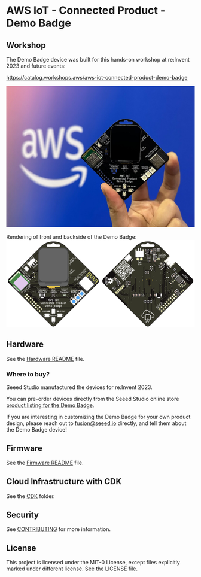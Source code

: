 # AWS IoT - Connected Product - Demo Badge

## Workshop

The Demo Badge device was built for this hands-on workshop at re:Invent 2023 and future events:

https://catalog.workshops.aws/aws-iot-connected-product-demo-badge

![photo of the Demo Badge](demo_badge_product_photo.jpg)

Rendering of front and backside of the Demo Badge:
![rendering of front and backside of Demo Badge](demo_badge_2023_both.png)

## Hardware

See the [Hardware README](./hardware/README.md) file.

### Where to buy?

Seeed Studio manufactured the devices for re:Invent 2023.

You can pre-order devices directly from the Seeed Studio online store [product listing for the Demo Badge](https://www.seeedstudio.com/AWS-IoT-Connected-Product-p-5844.html).

If you are interesting in customizing the Demo Badge for your own product design, please reach out to fusion@seeed.io directly, and tell them about the Demo Badge device!

## Firmware

See the [Firmware README](./firmware/README.md) file.

## Cloud Infrastructure with CDK

See the [CDK](./cloud-infrastructure/cdk/) folder.

## Security

See [CONTRIBUTING](CONTRIBUTING.md#security-issue-notifications) for more information.

## License

This project is licensed under the MIT-0 License, except files explicitly marked under different license. See the LICENSE file.
